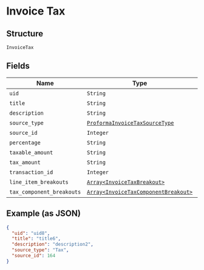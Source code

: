 
# Invoice Tax

## Structure

`InvoiceTax`

## Fields

| Name | Type | Tags | Description |
|  --- | --- | --- | --- |
| `uid` | `String` | Optional | - |
| `title` | `String` | Optional | - |
| `description` | `String` | Optional | - |
| `source_type` | [`ProformaInvoiceTaxSourceType`](../../doc/models/proforma-invoice-tax-source-type.md) | Optional | - |
| `source_id` | `Integer` | Optional | - |
| `percentage` | `String` | Optional | - |
| `taxable_amount` | `String` | Optional | - |
| `tax_amount` | `String` | Optional | - |
| `transaction_id` | `Integer` | Optional | - |
| `line_item_breakouts` | [`Array<InvoiceTaxBreakout>`](../../doc/models/invoice-tax-breakout.md) | Optional | - |
| `tax_component_breakouts` | [`Array<InvoiceTaxComponentBreakout>`](../../doc/models/invoice-tax-component-breakout.md) | Optional | - |

## Example (as JSON)

```json
{
  "uid": "uid8",
  "title": "title6",
  "description": "description2",
  "source_type": "Tax",
  "source_id": 164
}
```

